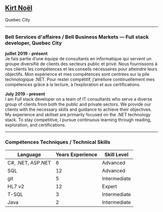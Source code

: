 ## [Kirt Noël](ContactInfo.jpg "Contact Me")

Quebec City
  * * *
### Bell Services d'affaires / Bell Business Markets — Full stack developer, Quebec City
**juillet 2019 - présent**  
Je fais partie d’une équipe de consultants en informatique qui servent un groupe diversifié de clients des secteurs public et privé. Nous fournissons à nos clients les compétences et les conseils nécessaires pour atteindre leurs objectifs. Mon expérience et mes compétences sont centrées sur la pile technologique .NET. Pour rester compétitif, j’améliore continuellement mes compétences grâce à la lecture, à l’exploration et aux certifications.
   
**July 2019 - present**  
I am Full stack developer on a team of IT consultants who serve a diverse group of clients from both the public and private sectors. We provide our clients with the necessary skills and guidance to achieve their objectives. My experience and skillset are primarily focused on the .NET technology stack. To stay competitive, I pursue continuous learning through reading, exploration, and certifications.





  ---
### Compétences Techniques / Technical Skills 

|Language|Years Experience|Skill Level|
|--------|----------------|-----------|
|C#, .NET, ASP.NET|6|Advanced|
|SQL|12|Advanced|
|git|5|Intermediate|
|HL7 v2|12|Expert|
|T-SQL|3|Intermediate|
|Java|2|Intermediate|


